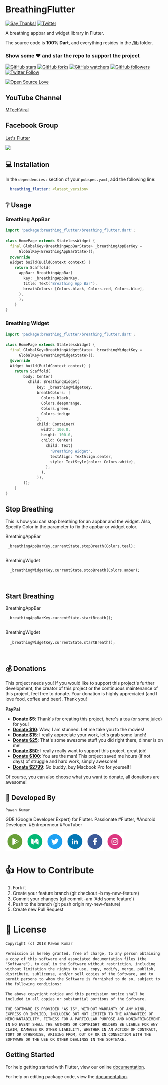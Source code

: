 # BreathingFlutter

[![Say Thanks!](https://img.shields.io/badge/Say%20Thanks-!-1EAEDB.svg)](https://saythanks.io/to/iampawan) [![Twitter](https://img.shields.io/twitter/url/https/github.com/iampawan/BreathingFlutter.svg?style=social)](https://twitter.com/intent/tweet?text=Wow:&url=https%3A%2F%2Fgithub.com%2Fiampawan%2FBreathingFlutterr)

A breathing appbar and widget library in Flutter.

The source code is **100% Dart**, and everything resides in the [/lib](https://github.com/iampawan/BreathingFlutter/tree/master/lib) folder.


### Show some :heart: and star the repo to support the project

[![GitHub stars](https://img.shields.io/github/stars/iampawan/BreathingFlutter.svg?style=social&label=Star)](https://github.com/iampawan/BreathingFlutter) [![GitHub forks](https://img.shields.io/github/forks/iampawan/MediumClapFlutter.svg?style=social&label=Fork)](https://github.com/iampawan/MediumClapFlutter/fork) [![GitHub watchers](https://img.shields.io/github/watchers/iampawan/MediumClapFlutter.svg?style=social&label=Watch)](https://github.com/iampawan/MediumClapFlutter) [![GitHub followers](https://img.shields.io/github/followers/iampawan.svg?style=social&label=Follow)](https://github.com/iampawan/MediumClapFluttert)  
[![Twitter Follow](https://img.shields.io/twitter/follow/imthepk.svg?style=social)](https://twitter.com/imthepk)

[![Open Source Love](https://badges.frapsoft.com/os/v1/open-source.svg?v=102)](https://opensource.org/licenses/Apache-2.0)

## YouTube Channel

[MTechViral](https://www.youtube.com/c/MTechViral)

## Facebook Group

[Let's Flutter](https://www.facebook.com/groups/425920117856409/)

<img height="500px"  src="https://gfycat.com/LameFlickeringBison"/>

## 💻 Installation
In the `dependencies:` section of your `pubspec.yaml`, add the following line:

```yaml
  breathing_flutter: <latest_version>
```

## ❔ Usage

### Breathing AppBar

```dart
import 'package:breathing_flutter/breathing_flutter.dart';

class HomePage extends StatelessWidget {
  final GlobalKey<BreathingAppBarState> _breathingAppBarKey =
      GlobalKey<BreathingAppBarState>();
  @override
  Widget build(BuildContext context) {
    return Scaffold(
      appBar: BreathingAppBar(
        key: _breathingAppBarKey,
        title: Text("Breathing App Bar"),
        breathColors: [Colors.black, Colors.red, Colors.blue],
      ),
      );
    }
}

```

### Breathing Widget

```dart
import 'package:breathing_flutter/breathing_flutter.dart';

class HomePage extends StatelessWidget {
  final GlobalKey<BreathingWidgetState> _breathingWidgetKey =
      GlobalKey<BreathingWidgetState>();
  @override
  Widget build(BuildContext context) {
    return Scaffold(
        body: Center(
          child: BreathingWidget(
              key: _breathingWidgetKey,
              breathColors: [
                Colors.black,
                Colors.deepOrange,
                Colors.green,
                Colors.indigo
              ],
              child: Container(
                width: 100.0,
                height: 100.0,
                child: Center(
                  child: Text(
                    "Breathing Widget",
                    textAlign: TextAlign.center,
                    style: TextStyle(color: Colors.white),
                  ),
                ),
              )),
        ));
    }
}
```

## Stop Breathing
This is how you can stop breathing for an appbar and the widget. Also,
Specify Color in the parameter to fix the appbar or widget color.

BreathingAppBar 
```
 _breathingAppBarKey.currentState.stopBreath(Colors.teal);
      
```
BreathingWigdet

```
  _breathingWidgetKey.currentState.stopBreath(Colors.amber);

      
```

## Start Breathing
BreathingAppBar 
```
 _breathingAppBarKey.currentState.startBreath();
      
```
BreathingWigdet

```
  _breathingWidgetKey.currentState.startBreath();

      
```


## 💰 Donations

This project needs you! If you would like to support this project's further development, the creator of this project or the continuous maintenance of this project, feel free to donate. Your donation is highly appreciated (and I love food, coffee and beer). Thank you!

**PayPal**

* **[Donate $5](https://www.paypal.me/imthepk/5)**: Thank's for creating this project, here's a tea (or some juice) for you!
* **[Donate $10](https://www.paypal.me/imthepk/10)**: Wow, I am stunned. Let me take you to the movies!
* **[Donate $15](https://www.paypal.me/imthepk/15)**: I really appreciate your work, let's grab some lunch!
* **[Donate $25](https://www.paypal.me/imthepk/25)**: That's some awesome stuff you did right there, dinner is on me!
* **[Donate $50](https://www.paypal.me/imthepk/50)**: I really really want to support this project, great job!
* **[Donate $100](https://www.paypal.me/imthepk/100)**: You are the man! This project saved me hours (if not days) of struggle and hard work, simply awesome!
* **[Donate $2799](https://www.paypal.me/imthepk/2799)**: Go buddy, buy Macbook Pro for yourself!

Of course, you can also choose what you want to donate, all donations are awesome!

## 👨 Developed By

```
Pawan Kumar
```
GDE (Google Developer Expert) for Flutter. Passionate #Flutter, #Android Developer. #Entrepreneur #YouTuber

<a href="https://play.google.com/store/apps/dev?id=7703305844118303242&hl=en"><img src="https://github.com/aritraroy/social-icons/blob/master/play-store-icon.png?raw=true" width="60"></a> <a href="https://medium.com/@imthepk"><img src="https://github.com/aritraroy/social-icons/blob/master/medium-icon.png?raw=true" width="60"></a>
<a href="https://twitter.com/imthepk"><img src="https://github.com/aritraroy/social-icons/blob/master/twitter-icon.png?raw=true" width="60"></a>
<a href="https://linkedin.com/in/imthepk"><img src="https://github.com/aritraroy/social-icons/blob/master/linkedin-icon.png?raw=true" width="60"></a>
<a href="https://facebook.com/imthepk"><img src="https://github.com/aritraroy/social-icons/blob/master/facebook-icon.png?raw=true" width="60"></a>
<a href="https://instagram.com/codepur_ka_superhero"><img src="https://github.com/aritraroy/social-icons/blob/master/instagram-icon.png?raw=true" width="60"></a>

# 👍 How to Contribute
1. Fork it
2. Create your feature branch (git checkout -b my-new-feature)
3. Commit your changes (git commit -am 'Add some feature')
4. Push to the branch (git push origin my-new-feature)
5. Create new Pull Request

# 📃 License

    Copyright (c) 2018 Pawan Kumar
    
    Permission is hereby granted, free of charge, to any person obtaining a copy of this software and associated documentation files (the "Software"), to deal in the Software without restriction, including without limitation the rights to use, copy, modify, merge, publish, distribute, sublicense, and/or sell copies of the Software, and to permit persons to whom the Software is furnished to do so, subject to the following conditions:
    
    The above copyright notice and this permission notice shall be included in all copies or substantial portions of the Software.
    
    THE SOFTWARE IS PROVIDED "AS IS", WITHOUT WARRANTY OF ANY KIND, EXPRESS OR IMPLIED, INCLUDING BUT NOT LIMITED TO THE WARRANTIES OF MERCHANTABILITY, FITNESS FOR A PARTICULAR PURPOSE AND NONINFRINGEMENT. IN NO EVENT SHALL THE AUTHORS OR COPYRIGHT HOLDERS BE LIABLE FOR ANY CLAIM, DAMAGES OR OTHER LIABILITY, WHETHER IN AN ACTION OF CONTRACT, TORT OR OTHERWISE, ARISING FROM, OUT OF OR IN CONNECTION WITH THE SOFTWARE OR THE USE OR OTHER DEALINGS IN THE SOFTWARE.

## Getting Started

For help getting started with Flutter, view our online [documentation](https://flutter.io/).

For help on editing package code, view the [documentation](https://flutter.io/developing-packages/).